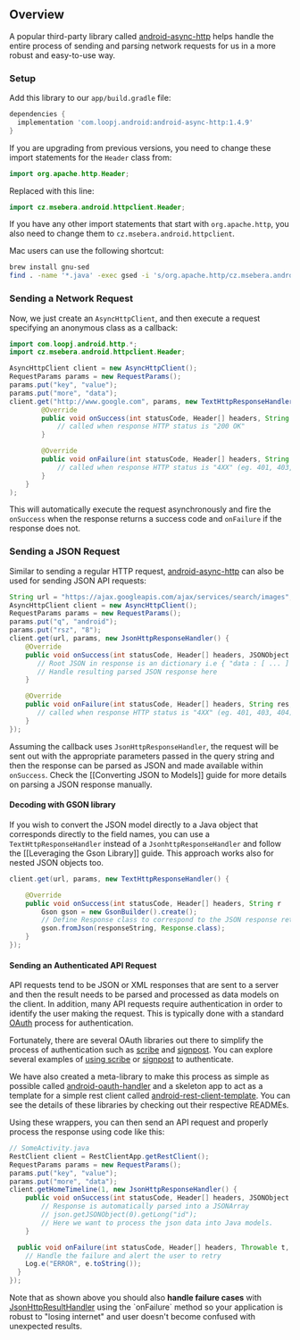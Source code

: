 ## Overview

A popular third-party library called [android-async-http](http://loopj.com/android-async-http/) helps handle the entire process of sending and parsing network requests for us in a more robust and easy-to-use way.

### Setup

Add this library to our `app/build.gradle` file:

```gradle
dependencies {
  implementation 'com.loopj.android:android-async-http:1.4.9'
}
```

If you are upgrading from previous versions, you need to change these import statements for the `Header` class from:

```java
import org.apache.http.Header;
```

Replaced with this line:

```java
import cz.msebera.android.httpclient.Header;
```

If you have any other import statements that start with `org.apache.http`, you also need to change them to `cz.msebera.android.httpclient`.

Mac users can use the following shortcut:
```bash
brew install gnu-sed
find . -name '*.java' -exec gsed -i 's/org.apache.http/cz.msebera.android.httpclient/g' \{\} +
```

### Sending a Network Request

Now, we just create an `AsyncHttpClient`, and then execute a request specifying an anonymous class as a callback:

```java
import com.loopj.android.http.*;
import cz.msebera.android.httpclient.Header;

AsyncHttpClient client = new AsyncHttpClient();
RequestParams params = new RequestParams();
params.put("key", "value");
params.put("more", "data");
client.get("http://www.google.com", params, new TextHttpResponseHandler() {
        @Override
        public void onSuccess(int statusCode, Header[] headers, String res) {
            // called when response HTTP status is "200 OK"
        }

        @Override
        public void onFailure(int statusCode, Header[] headers, String res, Throwable t) {
            // called when response HTTP status is "4XX" (eg. 401, 403, 404)
        }	
    }
);
```

This will automatically execute the request asynchronously and fire the `onSuccess` when the response returns a success code and `onFailure` if the response does not.

### Sending a JSON Request

Similar to sending a regular HTTP request, [android-async-http](http://loopj.com/android-async-http/) can also be used for sending JSON API requests:

```java
String url = "https://ajax.googleapis.com/ajax/services/search/images";
AsyncHttpClient client = new AsyncHttpClient();
RequestParams params = new RequestParams();
params.put("q", "android");
params.put("rsz", "8");
client.get(url, params, new JsonHttpResponseHandler() {    	    
    @Override
    public void onSuccess(int statusCode, Header[] headers, JSONObject response) {
       // Root JSON in response is an dictionary i.e { "data : [ ... ] }
       // Handle resulting parsed JSON response here
    }

    @Override
    public void onFailure(int statusCode, Header[] headers, String res, Throwable t) {
       // called when response HTTP status is "4XX" (eg. 401, 403, 404)
    }
});
```

Assuming the callback uses `JsonHttpResponseHandler`, the request will be sent out with the appropriate parameters passed in the query string and then the response can be parsed as JSON and made available within `onSuccess`. Check the [[Converting JSON to Models]] guide for more details on parsing a JSON response manually.

#### Decoding with GSON library

If you wish to convert the JSON model directly to a Java object that corresponds directly to the field names, you can use a `TextHttpResponseHandler` instead of a `JsonhttpResponseHandler` and follow the [[Leveraging the Gson Library]] guide.  This approach works also for nested JSON objects too.

```java
client.get(url, params, new TextHttpResponseHandler() {

    @Override
    public void onSuccess(int statusCode, Header[] headers, String r
        Gson gson = new GsonBuilder().create();
        // Define Response class to correspond to the JSON response returned
        gson.fromJson(responseString, Response.class);
    }
});
```

#### Sending an Authenticated API Request

API requests tend to be JSON or XML responses that are sent to a server and then the result needs to be parsed and processed as data models on the client. In addition, many API requests require authentication in order to identify the user making the request. This is typically done with a standard [OAuth](http://oauth.net/2/) process for authentication.

Fortunately, there are several OAuth libraries out there to simplify the process of authentication such as [scribe](https://github.com/fernandezpablo85/scribe-java) and [signpost](https://code.google.com/p/oauth-signpost/). You can explore several examples of [using scribe](https://github.com/fernandezpablo85/scribe-java/tree/master/src/test/java/org/scribe/examples) or [signpost](https://github.com/mttkay/signpost-examples) to authenticate.

We have also created a meta-library to make this process as simple as possible called [android-oauth-handler](https://github.com/codepath/android-oauth-handler) and a skeleton app to act as a template for a simple rest client called [android-rest-client-template](https://github.com/codepath/android-rest-client-template). You can see the details of these libraries by checking out their respective READMEs.

Using these wrappers, you can then send an API request and properly process the response using code like this:

```java
// SomeActivity.java
RestClient client = RestClientApp.getRestClient();
RequestParams params = new RequestParams();
params.put("key", "value");
params.put("more", "data");
client.getHomeTimeline(1, new JsonHttpResponseHandler() {
    public void onSuccess(int statusCode, Header[] headers, JSONObject json) {
        // Response is automatically parsed into a JSONArray
        // json.getJSONObject(0).getLong("id");
        // Here we want to process the json data into Java models.
    }

  public void onFailure(int statusCode, Header[] headers, Throwable t, JSONObject e)  {
    // Handle the failure and alert the user to retry
    Log.e("ERROR", e.toString());
  }
});
```

Note that as shown above you should also **handle failure cases** with 
[JsonHttpResultHandler](http://loopj.com/android-async-http/doc/com/loopj/android/http/JsonHttpResponseHandler.html#onFailure(java.lang.Throwable,%20org.json.JSONObject)) using the `onFailure` method so your application is robust to "losing internet" and user doesn't become confused with unexpected results.